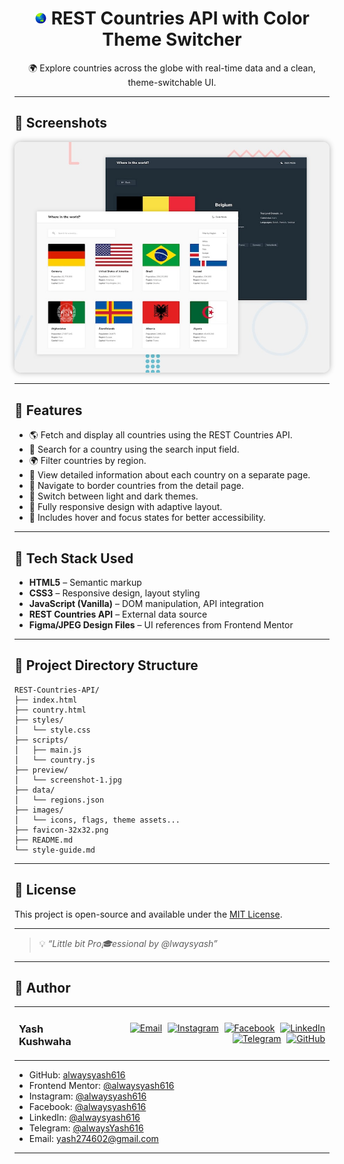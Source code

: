 <h1 align="center">
  <img src="./favicon.ico" alt="Favicon" height="20" />
  REST Countries API with Color Theme Switcher
</h1>

<p align="center">🌍 Explore countries across the globe with real-time data and a clean, theme-switchable UI.</p>

---

## 📸 Screenshots

<div align="center">
  <img src="./preview/screenshot-1.jpg" alt="REST Countries App Preview" style="max-width: 100%; border-radius: 10px; box-shadow: 0 0 10px rgba(0,0,0,0.3);" />
</div>

---

## 🚀 Features

- 🌎 Fetch and display all countries using the REST Countries API.
- 🔎 Search for a country using the search input field.
- 🌍 Filter countries by region.
- 📄 View detailed information about each country on a separate page.
- 🔁 Navigate to border countries from the detail page.
- 🎨 Switch between light and dark themes.
- 📱 Fully responsive design with adaptive layout.
- 🎯 Includes hover and focus states for better accessibility.

---

## 🧰 Tech Stack Used

- **HTML5** – Semantic markup
- **CSS3** – Responsive design, layout styling
- **JavaScript (Vanilla)** – DOM manipulation, API integration
- **REST Countries API** – External data source  
- **Figma/JPEG Design Files** – UI references from Frontend Mentor

---

## 📂 Project Directory Structure

```
REST-Countries-API/
├── index.html
├── country.html
├── styles/
│   └── style.css
├── scripts/
│   ├── main.js
│   └── country.js
├── preview/
│   └── screenshot-1.jpg
├── data/
│   └── regions.json
├── images/
│   └── icons, flags, theme assets...
├── favicon-32x32.png
├── README.md
└── style-guide.md
```

---

## 📄 License

This project is open-source and available under the [MIT License](LICENSE).

---
> 💡 _“Little bit Pro🎓essional by @lwaysyash”_
---

## 👤 Author

<table width="100%">
  <tr>
    <td align="left">
      <h3>Yash Kushwaha</h3>
    </td>
    <td align="right">
      <a href="mailto:yash274602@gmail.com"><img src="https://cdn-icons-png.flaticon.com/512/7286/7286142.png" width="30px" alt="Email" style="margin-left:5px"/></a>
      <a href="https://www.instagram.com/alwaysyash616"><img src="https://cdn-icons-png.flaticon.com/256/3670/3670125.png" width="30px" alt="Instagram" style="margin-left:5px"/></a>
      <a href="https://www.facebook.com/alwaysyash616"><img src="https://cdn-icons-png.flaticon.com/256/733/733547.png" width="30px" alt="Facebook" style="margin-left:5px"/></a>
      <a href="https://www.linkedin.com/in/alwaysyash616"><img src="https://cdn-icons-png.flaticon.com/512/2504/2504923.png" width="30px" alt="LinkedIn" style="margin-left:5px"/></a>
      <a href="https://t.me/alwaysYash616"><img src="https://cdn-icons-png.flaticon.com/512/2111/2111646.png" width="30px" alt="Telegram" style="margin-left:5px"/></a>
      <a href="https://github.com/alwaysyash616"><img src="https://cdn-icons-png.flaticon.com/512/25/25657.png" width="30px" alt="GitHub" style="margin-left:5px"/></a>
    </td>
  </tr>
</table>

- GitHub: [alwaysyash616](https://github.com/alwaysyash616)  
- Frontend Mentor: [@alwaysyash616](https://www.frontendmentor.io/profile/alwaysyash616)  
- Instagram: [@alwaysyash616](https://www.instagram.com/alwaysyash616)  
- Facebook: [@alwaysyash616](https://www.facebook.com/alwaysyash616)  
- LinkedIn: [@alwaysyash616](https://www.linkedin.com/in/alwaysyash616)  
- Telegram: [@alwaysYash616](https://t.me/alwaysYash616)  
- Email: yash274602@gmail.com  

---
